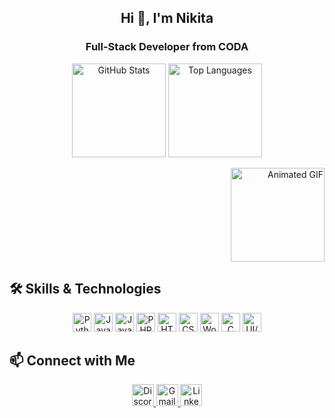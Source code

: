 <h2 align="center">Hi 👋, I'm Nikita</h2>
<h3 align="center">Full-Stack Developer from CODA</h3>

<p align="center">
  <img src="https://github-readme-stats.vercel.app/api?username=NeonSamurai144hz&hide_title=false&hide_rank=false&show_icons=true&include_all_commits=true&count_private=true&disable_animations=false&theme=transparent&locale=en&hide_border=false" alt="GitHub Stats" height="150" />
  <img src="https://github-readme-stats.vercel.app/api/top-langs?username=NeonSamurai144hz&locale=en&hide_title=false&layout=compact&card_width=320&langs_count=5&theme=transparent&hide_border=false" alt="Top Languages" height="150" />
</p>

<p align="right">
  <img src="https://giffiles.alphacoders.com/480/48044.gif" alt="Animated GIF" height="150" />
</p>

## 🛠 Skills & Technologies

<p align="center">
  <img src="https://cdn.jsdelivr.net/gh/devicons/devicon/icons/python/python-original.svg" alt="Python" height="30" />
  <img src="https://cdn.jsdelivr.net/gh/devicons/devicon/icons/java/java-original.svg" alt="Java" height="30" />
  <img src="https://cdn.jsdelivr.net/gh/devicons/devicon/icons/javascript/javascript-original.svg" alt="JavaScript" height="30" />
  <img src="https://cdn.jsdelivr.net/gh/devicons/devicon/icons/php/php-original.svg" alt="PHP" height="30" />
  <img src="https://cdn.jsdelivr.net/gh/devicons/devicon/icons/html5/html5-original.svg" alt="HTML5" height="30" />
  <img src="https://cdn.jsdelivr.net/gh/devicons/devicon/icons/css3/css3-original.svg" alt="CSS3" height="30" />
  <img src="https://cdn.jsdelivr.net/gh/devicons/devicon/icons/wordpress/wordpress-original.svg" alt="WordPress" height="30" />
  <img src="https://cdn.jsdelivr.net/gh/devicons/devicon/icons/c/c-original.svg" alt="C" height="30" />
  <img src="https://cdn.jsdelivr.net/gh/devicons/devicon/icons/figma/figma-original.svg" alt="UI/UX (Figma)" height="30" />
</p>

## 📫 Connect with Me

<p align="center">
  <a href="https://discord.com/">
    <img src="https://img.shields.io/static/v1?message=Discord&logo=discord&label=&color=7289DA&logoColor=white&labelColor=&style=for-the-badge" alt="Discord" height="35" />
  </a>
  <a href="mailto:your-email@gmail.com">
    <img src="https://img.shields.io/static/v1?message=Gmail&logo=gmail&label=&color=D14836&logoColor=white&labelColor=&style=for-the-badge" alt="Gmail" height="35" />
  </a>
  <a href="https://www.linkedin.com/in/your-linkedin-profile">
    <img src="https://img.shields.io/static/v1?message=LinkedIn&logo=linkedin&label=&color=0077B5&logoColor=white&labelColor=&style=for-the-badge" alt="LinkedIn" height="35" />
  </a>
</p>

